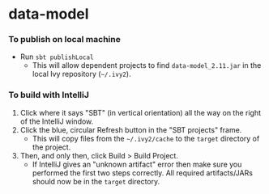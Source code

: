 # data-model
### To publish on local machine
* Run `sbt publishLocal`
  * This will allow dependent projects to find `data-model_2.11.jar` in the local Ivy repository (`~/.ivy2`).

### To build with IntelliJ
1. Click where it says "SBT" (in vertical orientation) all the way on the right of the IntelliJ window.
2. Click the blue, circular Refresh button in the "SBT projects" frame.
    * This will copy files from the `~/.ivy2/cache` to the `target` directory of the project. 
3. Then, and only then, click Build > Build Project.
    * If IntelliJ gives an "unknown artifact" error then make sure you performed the first two steps correctly.  All required artifacts/JARs should now be in the `target` directory. 